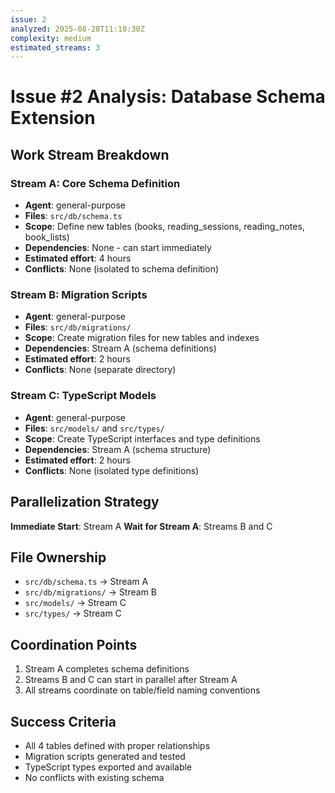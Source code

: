 ```yaml
---
issue: 2
analyzed: 2025-08-28T11:18:30Z
complexity: medium
estimated_streams: 3
---
```


# Issue #2 Analysis: Database Schema Extension

## Work Stream Breakdown

### Stream A: Core Schema Definition
- **Agent**: general-purpose
- **Files**: `src/db/schema.ts`
- **Scope**: Define new tables (books, reading_sessions, reading_notes, book_lists)
- **Dependencies**: None - can start immediately
- **Estimated effort**: 4 hours
- **Conflicts**: None (isolated to schema definition)

### Stream B: Migration Scripts
- **Agent**: general-purpose  
- **Files**: `src/db/migrations/`
- **Scope**: Create migration files for new tables and indexes
- **Dependencies**: Stream A (schema definitions)
- **Estimated effort**: 2 hours
- **Conflicts**: None (separate directory)

### Stream C: TypeScript Models
- **Agent**: general-purpose
- **Files**: `src/models/` and `src/types/`
- **Scope**: Create TypeScript interfaces and type definitions
- **Dependencies**: Stream A (schema structure)
- **Estimated effort**: 2 hours
- **Conflicts**: None (isolated type definitions)

## Parallelization Strategy

**Immediate Start**: Stream A
**Wait for Stream A**: Streams B and C

## File Ownership

- `src/db/schema.ts` → Stream A
- `src/db/migrations/` → Stream B
- `src/models/` → Stream C
- `src/types/` → Stream C

## Coordination Points

1. Stream A completes schema definitions
2. Streams B and C can start in parallel after Stream A
3. All streams coordinate on table/field naming conventions

## Success Criteria

- All 4 tables defined with proper relationships
- Migration scripts generated and tested
- TypeScript types exported and available
- No conflicts with existing schema
